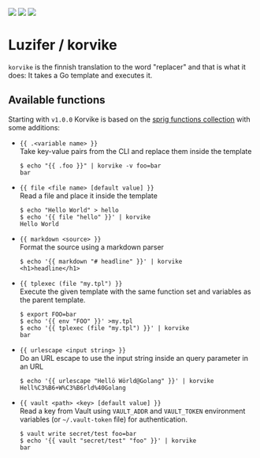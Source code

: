 ![](https://badges.fyi/github/license/Luzifer/korvike)
![](https://badges.fyi/github/downloads/Luzifer/korvike)
![](https://badges.fyi/github/latest-release/Luzifer/korvike)

# Luzifer / korvike

`korvike` is the finnish translation to the word "replacer" and that is what it does: It takes a Go template and executes it.

## Available functions

Starting with `v1.0.0` Korvike is based on the [sprig functions collection](https://masterminds.github.io/sprig/) with some additions:

- `{{ .<variable name> }}`  
  Take key-value pairs from the CLI and replace them inside the template
  ```console
  $ echo "{{ .foo }}" | korvike -v foo=bar
  bar
  ```
- `{{ file <file name> [default value] }}`  
  Read a file and place it inside the template
  ```console
  $ echo "Hello World" > hello
  $ echo '{{ file "hello" }}' | korvike
  Hello World
  ```
- `{{ markdown <source> }}`  
  Format the source using a markdown parser
  ```console
  $ echo '{{ markdown "# headline" }}' | korvike
  <h1>headline</h1>
  ```
- `{{ tplexec (file "my.tpl") }}`  
  Execute the given template with the same function set and variables as the parent template.
  ```console
  $ export FOO=bar
  $ echo '{{ env "FOO" }}' >my.tpl
  $ echo '{{ tplexec (file "my.tpl") }}' | korvike
  bar
  ```
- `{{ urlescape <input string> }}`  
  Do an URL escape to use the input string inside an query parameter in an URL
  ```console
  $ echo '{{ urlescape "Hellö Wörld@Golang" }}' | korvike 
  Hell%C3%B6+W%C3%B6rld%40Golang
  ```
- `{{ vault <path> <key> [default value] }}`  
  Read a key from Vault using `VAULT_ADDR` and `VAULT_TOKEN` environment variables (or `~/.vault-token` file) for authentication.
  ```console
  $ vault write secret/test foo=bar
  $ echo '{{ vault "secret/test" "foo" }}' | korvike
  bar
  ```
